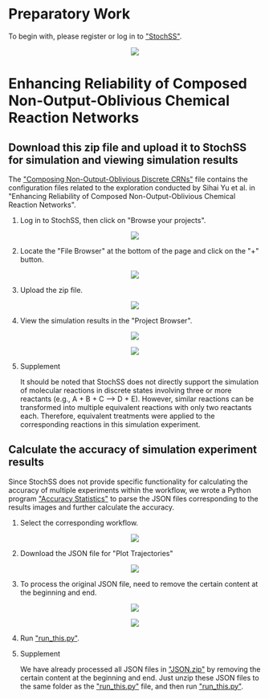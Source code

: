 Preparatory Work
============================================================
To begin with, please register or log in to ["StochSS"](https://live.stochss.org/hub/stochss).
<p align="center">
  <img src="https://github.com/SihaiYu/Combining-Non-Output-Oblivious-Discrete-CRNs/assets/100762924/e2810009-d190-40b4-b59e-3694496f9a37">
</p>


Enhancing Reliability of Composed Non-Output-Oblivious Chemical Reaction Networks
============================================================

## Download this zip file and upload it to StochSS for simulation and viewing simulation results

The ["Composing Non-Output-Oblivious Discrete CRNs"](https://github.com/SihaiYu/Composing-Non-Output-Oblivious-Discrete-CRNs/blob/main/Composing%20Non-Output-Oblivious%20Discrete%20CRNs(5).zip) file contains the configuration files related to the exploration conducted by Sihai Yu et al. in "Enhancing Reliability of Composed Non-Output-Oblivious Chemical Reaction Networks".

1. Log in to StochSS, then click on "Browse your projects".
<p align="center">
  <img src="https://github.com/SihaiYu/Combining-Non-Output-Oblivious-Discrete-CRNs/assets/100762924/c4f5498b-a2f9-484e-8f72-160ff7c28251">
</p>

2. Locate the "File Browser" at the bottom of the page and click on the "+" button.
<p align="center">
  <img src="https://github.com/SihaiYu/Combining-Non-Output-Oblivious-Discrete-CRNs/assets/100762924/5d1fcd4d-6761-4897-a389-da27efc41388">
</p>

3. Upload the zip file.
<p align="center">
  <img src="https://github.com/SihaiYu/Combining-Non-Output-Oblivious-Discrete-CRNs/assets/100762924/2cec7dd1-7748-4984-a7a8-4739eb264b7f">
</p>

4. View the simulation results in the "Project Browser".
<p align="center">
  <img src="https://github.com/SihaiYu/Composing-Non-Output-Oblivious-Discrete-CRNs/assets/100762924/381d0ff8-9638-4f3a-ba7b-899879da2b76">
</p>

<p align="center">
  <img src="https://github.com/SihaiYu/Composing-Non-Output-Oblivious-Discrete-CRNs/assets/100762924/3a21960e-51fa-40e8-9700-25e47f2ce010">
</p>

5. Supplement
   
   It should be noted that StochSS does not directly support the simulation of molecular reactions in discrete states involving three or more reactants (e.g., A + B + C --> D + E). However, similar reactions can be transformed into multiple equivalent reactions with only two reactants each. Therefore, equivalent treatments were applied to the corresponding reactions in this simulation experiment.
   
## Calculate the accuracy of simulation experiment results

Since StochSS does not provide specific functionality for calculating the accuracy of multiple experiments within the workflow, we wrote a Python program ["Accuracy Statistics"](https://github.com/SihaiYu/Composing-Non-Output-Oblivious-Discrete-CRNs/tree/main/Accuracy%20Statistics) to parse the JSON files corresponding to the results images and further calculate the accuracy.

1. Select the corresponding workflow.
<p align="center">
  <img src="https://github.com/SihaiYu/Composing-Non-Output-Oblivious-Discrete-CRNs/assets/100762924/4d3f23d3-d9ba-4e46-8b44-d6f9c5ea1345">
</p>

2. Download the JSON file for "Plot Trajectories"
<p align="center">
  <img src="https://github.com/SihaiYu/Composing-Non-Output-Oblivious-Discrete-CRNs/assets/100762924/3213de3e-57f9-4ecd-ac6c-175d4318dbd35">
</p>

3. To process the original JSON file, need to remove the certain content at the beginning and end.
<p align="center">
  <img src="https://github.com/SihaiYu/Composing-Non-Output-Oblivious-Discrete-CRNs/assets/100762924/9b2f7fdd-ea51-4586-8ad1-b7c5055df491">
</p>

<p align="center">
  <img src="https://github.com/SihaiYu/Composing-Non-Output-Oblivious-Discrete-CRNs/assets/100762924/710d7bc1-e995-46e0-8704-cf200a0b7b65">
</p>

4. Run ["run_this.py"](https://github.com/SihaiYu/Composing-Non-Output-Oblivious-Discrete-CRNs/blob/main/Accuracy%20Statistics/run_this.py).

5. Supplement
   
   We have already processed all JSON files in ["JSON.zip"](https://github.com/SihaiYu/Composing-Non-Output-Oblivious-Discrete-CRNs/blob/main/Accuracy%20Statistics/JSON.zip) by removing the certain content at the beginning and end. Just unzip these JSON files to the same folder as the ["run_this.py"](https://github.com/SihaiYu/Composing-Non-Output-Oblivious-Discrete-CRNs/blob/main/Accuracy%20Statistics/run_this.py) file, and then run ["run_this.py"](https://github.com/SihaiYu/Composing-Non-Output-Oblivious-Discrete-CRNs/blob/main/Accuracy%20Statistics/run_this.py).










